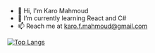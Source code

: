 - 👋 Hi, I'm Karo Mahmoud
- 🌱 I’m currently learning React and C#
- 📫 Reach me at karo.f.mahmoud@gmail.com

<!-- ![Profile views](https://gpvc.arturio.dev/karofmah) -->

[![Top Langs](https://github-readme-stats.vercel.app/api/top-langs/?username=karofmah&hide_progress=false&theme=dark)](https://github.com/karofmah/github-r=karofmah)

